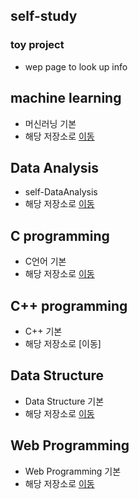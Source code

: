 ## self-study
### toy project
  * wep page to look up info

## machine learning
  * 머신러닝 기본 
  * 해당 저장소로 [이동](https://github.com/juheefatal/ML_LIB_CLASS)
  
## Data Analysis
  * self-DataAnalysis
  * 해당 저장소로 [이동](https://github.com/juheefatal/MyDataAnalysis)

## C programming
  * C언어 기본
  * 해당 저장소로 [이동](https://github.com/juheefatal/Cprogramming)
  
## C++ programming
  * C++ 기본
  * 해당 저장소로 [이동]
  
## Data Structure
  * Data Structure 기본
  * 해당 저장소로 [이동](https://github.com/juheefatal/dataStructure)
  
## Web Programming
  * Web Programming 기본
  * 해당 저장소로 [이동](https://github.com/juheefatal/webProgramming)

<!--
**juheefatal/juheefatal** is a ✨ _special_ ✨ repository because its `README.md` (this file) appears on your GitHub profile.

Here are some ideas to get you started:

- 🔭 I’m currently working on ...
- 🌱 I’m currently learning ...
- 👯 I’m looking to collaborate on ...
- 🤔 I’m looking for help with ...
- 💬 Ask me about ...
- 📫 How to reach me: ...
- 😄 Pronouns: ...
- ⚡ Fun fact: ...
-->

